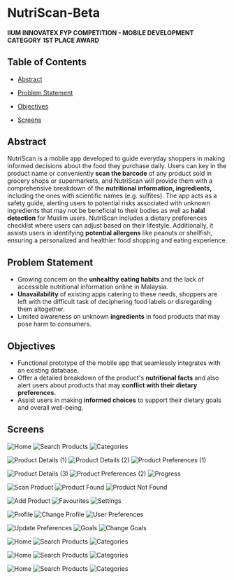 # NutriScan-Beta
  
#### IIUM INNOVATEX FYP COMPETITION - MOBILE DEVELOPMENT CATEGORY 1ST PLACE AWARD

 
## Table of Contents
- [Abstract](#abstract)

- [Problem Statement](#problem-statement)

- [Objectives](#objectives)

- [Screens](#screens)
  

## Abstract
NutriScan is a mobile app developed to guide everyday shoppers in making informed decisions about the food they purchase daily. Users can key in the product name or conveniently **scan the barcode** of any product sold in grocery shops or supermarkets, and NutriScan will provide them with a comprehensive breakdown of the **nutritional information, ingredients,** including the ones with scientific names (e.g. sulfites). The app acts as a safety guide, alerting users to potential risks associated with unknown ingredients that may not be beneficial to their bodies as well as **halal detection** for Muslim users. NutriScan includes a dietary preferences checklist where users can adjust based on their lifestyle.  Additionally, it assists users in identifying **potential allergens** like peanuts or shellfish, ensuring a personalized and healthier food shopping and eating experience.

	
## Problem Statement
- Growing concern on the **unhealthy eating habits** and the lack of accessible nutritional information online in Malaysia.
- **Unavailability** of existing apps catering to these needs, shoppers are left with the difficult task of deciphering food labels or disregarding them altogether.
- Limited awareness on unknown **ingredients** in food products that may pose harm to consumers.



## Objectives
- Functional prototype of the mobile app that seamlessly integrates with an existing database. 
- Offer a detailed breakdown of the product's **nutritional facts** and also alert users about products that may **conflict with their dietary preferences.** 
- Assist users in making **informed choices** to support their dietary goals and overall well-being.


## Screens

![Home](https://github.com/dumpacson/NutriScan-Beta/blob/07fbdeaa938dea98350b79b823faea22892d5589/images/Home.png "Home")  ![Search Products](https://github.com/dumpacson/NutriScan-Beta/blob/07fbdeaa938dea98350b79b823faea22892d5589/images/Search%20Products.png "Search Products")  ![Categories](https://github.com/dumpacson/NutriScan-Beta/blob/07fbdeaa938dea98350b79b823faea22892d5589/images/Categories.png "Categories")

![Product Details (1)](https://github.com/dumpacson/NutriScan-Beta/blob/c35244fdec2f48c1c5c5095c7f01c4778af4ac1d/images/Product%20Details%20(1).png "Product Details (1)")  ![Product Details (2)](https://github.com/dumpacson/NutriScan-Beta/blob/c35244fdec2f48c1c5c5095c7f01c4778af4ac1d/images/Product%20Details%20(2).png "Product Details (2)")  ![Product Preferences (1)](https://github.com/dumpacson/NutriScan-Beta/blob/c35244fdec2f48c1c5c5095c7f01c4778af4ac1d/images/Product%20Preferences%20(1).png "Product Preferences (1)")

![Product Details (3)](https://github.com/dumpacson/NutriScan-Beta/blob/5303287b4ab4ae38547e18ecf460fd20fbb7799d/images/Product%20Details%20(3).png "Product Details (3)")  ![Product Preferences (2)](https://github.com/dumpacson/NutriScan-Beta/blob/5303287b4ab4ae38547e18ecf460fd20fbb7799d/images/Product%20Preferences%20(2).png "Product Preferences (2)")  ![Progress](https://github.com/dumpacson/NutriScan-Beta/blob/5303287b4ab4ae38547e18ecf460fd20fbb7799d/images/Progress.png "Progress")

![Scan Product](https://github.com/dumpacson/NutriScan-Beta/blob/5303287b4ab4ae38547e18ecf460fd20fbb7799d/images/Scan%20Product.png "Scan Product")  ![Product Found](https://github.com/dumpacson/NutriScan-Beta/blob/5303287b4ab4ae38547e18ecf460fd20fbb7799d/images/Product%20Found.png "Product Found")  ![Product Not Found](https://github.com/dumpacson/NutriScan-Beta/blob/5303287b4ab4ae38547e18ecf460fd20fbb7799d/images/Product%20Not%20Found.png "Product Not Found")

![Add Product](https://github.com/dumpacson/NutriScan-Beta/blob/5303287b4ab4ae38547e18ecf460fd20fbb7799d/images/Add%20Product.png "Add Product")  ![Favourites](https://github.com/dumpacson/NutriScan-Beta/blob/5303287b4ab4ae38547e18ecf460fd20fbb7799d/images/Favourites.png "Favourites")  ![Settings](https://github.com/dumpacson/NutriScan-Beta/blob/5303287b4ab4ae38547e18ecf460fd20fbb7799d/images/Settings.png "Settings")

![Profile](https://github.com/dumpacson/NutriScan-Beta/blob/5303287b4ab4ae38547e18ecf460fd20fbb7799d/images/Profile.png "Profile")  ![Change Profile](https://github.com/dumpacson/NutriScan-Beta/blob/8848af76bd4c9391ede7feb01ddcc4b82f6e1ca6/images/Change%20Profile.png "Change Profile")  ![User Preferences](https://github.com/dumpacson/NutriScan-Beta/blob/8848af76bd4c9391ede7feb01ddcc4b82f6e1ca6/images/User%20Preferences.png "User Preferences")

![Update Preferences](https://github.com/dumpacson/NutriScan-Beta/blob/8848af76bd4c9391ede7feb01ddcc4b82f6e1ca6/images/Update%20Preferences.png "Update Preferences")  ![Goals](https://github.com/dumpacson/NutriScan-Beta/blob/8848af76bd4c9391ede7feb01ddcc4b82f6e1ca6/images/Goals.png "Goals")  ![Change Goals](https://github.com/dumpacson/NutriScan-Beta/blob/8848af76bd4c9391ede7feb01ddcc4b82f6e1ca6/images/Change%20Goals.png "Change Goals")

![Home](https://github.com/dumpacson/NutriScan-Beta/blob/07fbdeaa938dea98350b79b823faea22892d5589/images/Home.png "Home")  ![Search Products](https://github.com/dumpacson/NutriScan-Beta/blob/07fbdeaa938dea98350b79b823faea22892d5589/images/Search%20Products.png "Search Products")  ![Categories](https://github.com/dumpacson/NutriScan-Beta/blob/07fbdeaa938dea98350b79b823faea22892d5589/images/Categories.png "Categories")

![Home](https://github.com/dumpacson/NutriScan-Beta/blob/07fbdeaa938dea98350b79b823faea22892d5589/images/Home.png "Home")  ![Search Products](https://github.com/dumpacson/NutriScan-Beta/blob/07fbdeaa938dea98350b79b823faea22892d5589/images/Search%20Products.png "Search Products")  ![Categories](https://github.com/dumpacson/NutriScan-Beta/blob/07fbdeaa938dea98350b79b823faea22892d5589/images/Categories.png "Categories")

![Home](https://github.com/dumpacson/NutriScan-Beta/blob/07fbdeaa938dea98350b79b823faea22892d5589/images/Home.png "Home")  ![Search Products](https://github.com/dumpacson/NutriScan-Beta/blob/07fbdeaa938dea98350b79b823faea22892d5589/images/Search%20Products.png "Search Products")  ![Categories](https://github.com/dumpacson/NutriScan-Beta/blob/07fbdeaa938dea98350b79b823faea22892d5589/images/Categories.png "Categories")


<br></br>
